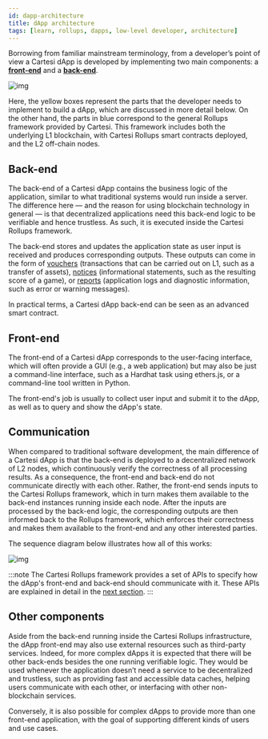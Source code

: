 ```yaml
---
id: dapp-architecture
title: dApp architecture
tags: [learn, rollups, dapps, low-level developer, architecture]
---
```


Borrowing from familiar mainstream terminology, from a developer’s point of view a Cartesi dApp is developed by implementing two main components: a [**front-end**](#front-end) and a [**back-end**](#back-end).

![img](./core-components.png)

Here, the yellow boxes represent the parts that the developer needs to implement to build a dApp, which are discussed in more detail below. On the other hand, the parts in blue correspond to the general Rollups framework provided by Cartesi. This framework includes both the underlying L1 blockchain, with Cartesi Rollups smart contracts deployed, and the L2 off-chain nodes.

## Back-end

The back-end of a Cartesi dApp contains the business logic of the application, similar to what traditional systems would run inside a server. The difference here — and the reason for using blockchain technology in general — is that decentralized applications need this back-end logic to be verifiable and hence trustless. As such, it is executed inside the Cartesi Rollups framework.

The back-end stores and updates the application state as user input is received and produces corresponding outputs. These outputs can come in the form of [vouchers](./components.md#vouchers) (transactions that can be carried out on L1, such as a transfer of assets), [notices](./components.md#notices) (informational statements, such as the resulting score of a game), or [reports](./components.md#reports) (application logs and diagnostic information, such as error or warning messages).

In practical terms, a Cartesi dApp back-end can be seen as an advanced smart contract.

## Front-end

The front-end of a Cartesi dApp corresponds to the user-facing interface, which will often provide a GUI (e.g., a web application) but may also be just a command-line interface, such as a Hardhat task using ethers.js, or a command-line tool written in Python.

The front-end's job is usually to collect user input and submit it to the dApp, as well as to query and show the dApp's state.

## Communication

When compared to traditional software development, the main difference of a Cartesi dApp is that the back-end is deployed to a decentralized network of L2 nodes, which continuously verify the correctness of all processing results. As a consequence, the front-end and back-end do not communicate directly with each other. Rather, the front-end sends inputs to the Cartesi Rollups framework, which in turn makes them available to the back-end instances running inside each node. After the inputs are processed by the back-end logic, the corresponding outputs are then informed back to the Rollups framework, which enforces their correctness and makes them available to the front-end and any other interested parties.

The sequence diagram below illustrates how all of this works:

![img](./sequence-diagram.png)

:::note
The Cartesi Rollups framework provides a set of APIs to specify how the dApp's front-end and back-end should communicate with it. These APIs are explained in detail in the [next section](./http-api.md).
:::

## Other components

Aside from the back-end running inside the Cartesi Rollups infrastructure, the dApp front-end may also use external resources such as third-party services. Indeed, for more complex dApps it is expected that there will be other back-ends besides the one running verifiable logic. They would be used whenever the application doesn’t need a service to be decentralized and trustless, such as providing fast and accessible data caches, helping users communicate with each other, or interfacing with other non-blockchain services.

Conversely, it is also possible for complex dApps to provide more than one front-end application, with the goal of supporting different kinds of users and use cases.
